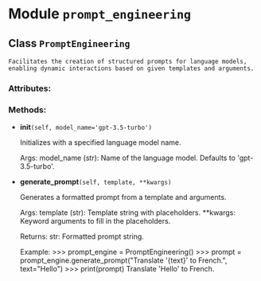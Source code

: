 # Module `prompt_engineering`

## Class `PromptEngineering`

    Facilitates the creation of structured prompts for language models,
    enabling dynamic interactions based on given templates and arguments.

### Attributes:


### Methods:

- **__init__**`(self, model_name='gpt-3.5-turbo')`

    Initializes with a specified language model name.
    
    Args:
        model_name (str): Name of the language model. Defaults to 'gpt-3.5-turbo'.

- **generate_prompt**`(self, template, **kwargs)`

    Generates a formatted prompt from a template and arguments.
    
    Args:
        template (str): Template string with placeholders.
        **kwargs: Keyword arguments to fill in the placeholders.
    
    Returns:
        str: Formatted prompt string.
    
    Example:
        >>> prompt_engine = PromptEngineering()
        >>> prompt = prompt_engine.generate_prompt("Translate '{text}' to French.", text="Hello")
        >>> print(prompt)
        Translate 'Hello' to French.

